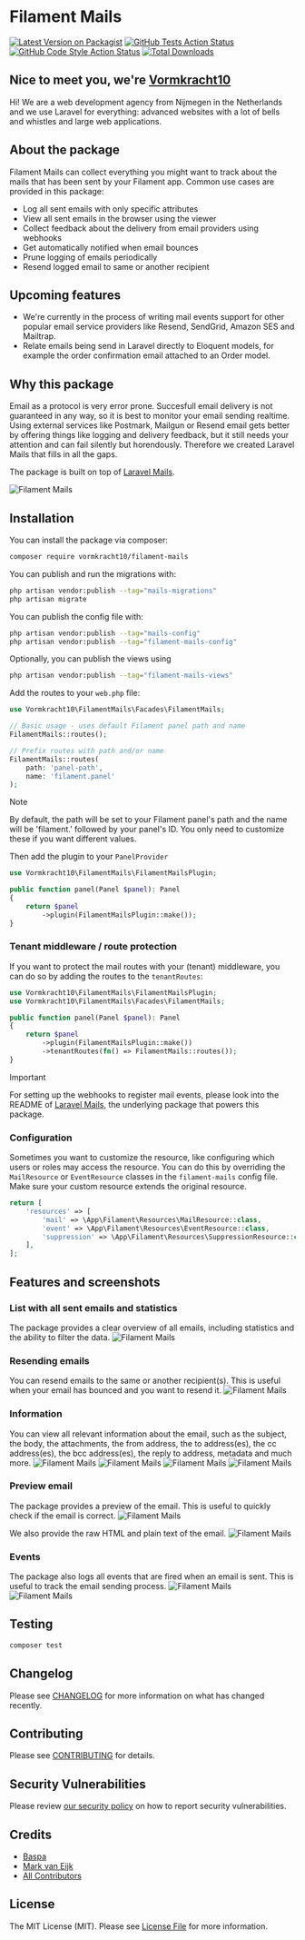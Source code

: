 # Filament Mails

[![Latest Version on Packagist](https://img.shields.io/packagist/v/vormkracht10/filament-mails.svg?style=flat-square)](https://packagist.org/packages/vormkracht10/filament-mails)
[![GitHub Tests Action Status](https://img.shields.io/github/actions/workflow/status/vormkracht10/filament-mails/run-tests.yml?branch=main&label=tests&style=flat-square)](https://github.com/vormkracht10/filament-mails/actions?query=workflow%3Arun-tests+branch%3Amain)
[![GitHub Code Style Action Status](https://img.shields.io/github/actions/workflow/status/vormkracht10/filament-mails/fix-php-code-styling.yml?branch=main&label=code%20style&style=flat-square)](https://github.com/vormkracht10/filament-mails/actions?query=workflow%3A"Fix+PHP+code+styling"+branch%3Amain)
[![Total Downloads](https://img.shields.io/packagist/dt/vormkracht10/filament-mails.svg?style=flat-square)](https://packagist.org/packages/vormkracht10/filament-mails)

## Nice to meet you, we're [Vormkracht10](https://vormkracht10.nl)

Hi! We are a web development agency from Nijmegen in the Netherlands and we use Laravel for everything: advanced websites with a lot of bells and whistles and large web applications.

## About the package

Filament Mails can collect everything you might want to track about the mails that has been sent by your Filament app. Common use cases are provided in this package:

-   Log all sent emails with only specific attributes
-   View all sent emails in the browser using the viewer
-   Collect feedback about the delivery from email providers using webhooks
-   Get automatically notified when email bounces
-   Prune logging of emails periodically
-   Resend logged email to same or another recipient

## Upcoming features

-   We're currently in the process of writing mail events support for other popular email service providers like Resend, SendGrid, Amazon SES and Mailtrap.
-   Relate emails being send in Laravel directly to Eloquent models, for example the order confirmation email attached to an Order model.

## Why this package

Email as a protocol is very error prone. Succesfull email delivery is not guaranteed in any way, so it is best to monitor your email sending realtime. Using external services like Postmark, Mailgun or Resend email gets better by offering things like logging and delivery feedback, but it still needs your attention and can fail silently but horendously. Therefore we created Laravel Mails that fills in all the gaps.

The package is built on top of [Laravel Mails](https://github.com/vormkracht10/laravel-mails).

![Filament Mails](https://raw.githubusercontent.com/vormkracht10/filament-mails/main/docs/filament-mails.jpeg)

## Installation

You can install the package via composer:

```bash
composer require vormkracht10/filament-mails
```

You can publish and run the migrations with:

```bash
php artisan vendor:publish --tag="mails-migrations"
php artisan migrate
```

You can publish the config file with:

```bash
php artisan vendor:publish --tag="mails-config"
php artisan vendor:publish --tag="filament-mails-config"
```

Optionally, you can publish the views using

```bash
php artisan vendor:publish --tag="filament-mails-views"
```

Add the routes to your `web.php` file:

```php
use Vormkracht10\FilamentMails\Facades\FilamentMails;

// Basic usage - uses default Filament panel path and name
FilamentMails::routes();

// Prefix routes with path and/or name
FilamentMails::routes(
    path: 'panel-path',
    name: 'filament.panel'
);
```

> [!NOTE]
> By default, the path will be set to your Filament panel's path and the name will be 'filament.' followed by your panel's ID. You only need to customize these if you want different values.

Then add the plugin to your `PanelProvider`

```php
use Vormkracht10\FilamentMails\FilamentMailsPlugin;

public function panel(Panel $panel): Panel
{
    return $panel
        ->plugin(FilamentMailsPlugin::make());
}
```

### Tenant middleware / route protection

If you want to protect the mail routes with your (tenant) middleware, you can do so by adding the routes to the `tenantRoutes`:

```php
use Vormkracht10\FilamentMails\FilamentMailsPlugin;
use Vormkracht10\FilamentMails\Facades\FilamentMails;

public function panel(Panel $panel): Panel
{
    return $panel
        ->plugin(FilamentMailsPlugin::make())
        ->tenantRoutes(fn() => FilamentMails::routes());
}
```

> [!IMPORTANT]
> For setting up the webhooks to register mail events, please look into the README of [Laravel Mails](https://github.com/vormkracht10/laravel-mails), the underlying package that powers this package.

### Configuration

Sometimes you want to customize the resource, like configuring which users or roles may access the resource. You can do this by overriding the `MailResource` or `EventResource` classes in the `filament-mails` config file. Make sure your custom resource extends the original resource.

```php
return [
    'resources' => [
        'mail' => \App\Filament\Resources\MailResource::class,
        'event' => \App\Filament\Resources\EventResource::class,
        'suppression' => \App\Filament\Resources\SuppressionResource::class
    ],
];
```

## Features and screenshots

### List with all sent emails and statistics

The package provides a clear overview of all emails, including statistics and the ability to filter the data.
![Filament Mails](https://raw.githubusercontent.com/vormkracht10/filament-mails/main/docs/mails-list.png)

### Resending emails

You can resend emails to the same or another recipient(s). This is useful when your email has bounced and you want to resend it.
![Filament Mails](https://raw.githubusercontent.com/vormkracht10/filament-mails/main/docs/mail-resend.png)

### Information

You can view all relevant information about the email, such as the subject, the body, the attachments, the from address, the to address(es), the cc address(es), the bcc address(es), the reply to address, metadata and much more.
![Filament Mails](https://raw.githubusercontent.com/vormkracht10/filament-mails/main/docs/mail-sender-information.png)
![Filament Mails](https://raw.githubusercontent.com/vormkracht10/filament-mails/main/docs/mail-statistics.png)
![Filament Mails](https://raw.githubusercontent.com/vormkracht10/filament-mails/main/docs/mail-events.png)
![Filament Mails](https://raw.githubusercontent.com/vormkracht10/filament-mails/main/docs/mail-attachments.png)

### Preview email

The package provides a preview of the email. This is useful to quickly check if the email is correct.
![Filament Mails](https://raw.githubusercontent.com/vormkracht10/filament-mails/main/docs/mail-preview.png)

We also provide the raw HTML and plain text of the email.
![Filament Mails](https://raw.githubusercontent.com/vormkracht10/filament-mails/main/docs/mail-raw-html.png)

### Events

The package also logs all events that are fired when an email is sent. This is useful to track the email sending process.
![Filament Mails](https://raw.githubusercontent.com/vormkracht10/filament-mails/main/docs/events-list.png)
![Filament Mails](https://raw.githubusercontent.com/vormkracht10/filament-mails/main/docs/event-details.png)

## Testing

```bash
composer test
```

## Changelog

Please see [CHANGELOG](CHANGELOG.md) for more information on what has changed recently.

## Contributing

Please see [CONTRIBUTING](.github/CONTRIBUTING.md) for details.

## Security Vulnerabilities

Please review [our security policy](../../security/policy) on how to report security vulnerabilities.

## Credits

-   [Baspa](https://github.com/vormkracht10)
-   [Mark van Eijk](https://github.com/markvaneijk)
-   [All Contributors](../../contributors)

## License

The MIT License (MIT). Please see [License File](LICENSE.md) for more information.
